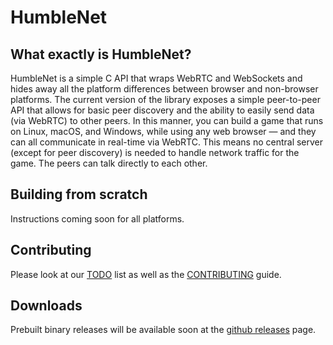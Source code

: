 # HumbleNet

## What exactly is HumbleNet?
   
HumbleNet is a simple C API that wraps WebRTC and WebSockets and hides away all
the platform differences between browser and non-browser platforms. The current
version of the library exposes a simple peer-to-peer API that allows for basic
peer discovery and the ability to easily send data (via WebRTC) to other peers.
In this manner, you can build a game that runs on Linux, macOS, and Windows,
while using any web browser — and they can all communicate in real-time via WebRTC.
This means no central server (except for peer discovery) is needed to handle network
traffic for the game. The peers can talk directly to each other.

## Building from scratch

Instructions coming soon for all platforms. 

## Contributing

Please look at our [TODO](https://github.com/HumbleNet/humblenet/blob/master/TODO.md) list as well as the [CONTRIBUTING](https://github.com/HumbleNet/humblenet/blob/master/CONTRIBUTING.md) guide.

## Downloads

Prebuilt binary releases will be available soon at the [github releases](https://github.com/HumbleNet/humblenet/releases) page.
